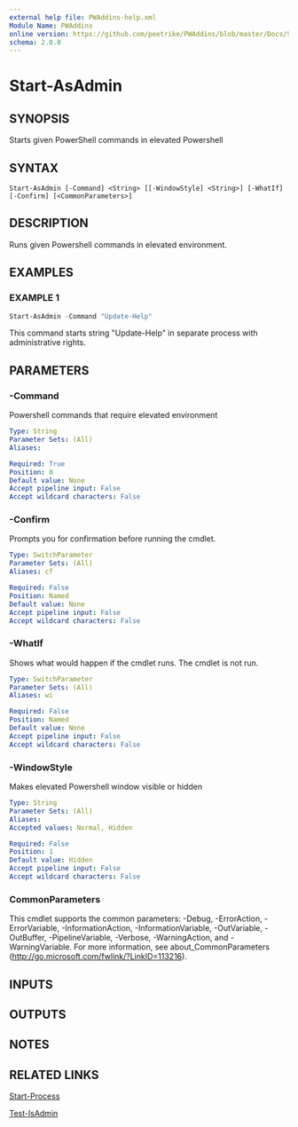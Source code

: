 ```yaml
---
external help file: PWAddins-help.xml
Module Name: PWAddins
online version: https://github.com/peetrike/PWAddins/blob/master/Docs/Start-AsAdmin.md
schema: 2.0.0
---
```


# Start-AsAdmin

## SYNOPSIS
Starts given PowerShell commands in elevated Powershell

## SYNTAX

```
Start-AsAdmin [-Command] <String> [[-WindowStyle] <String>] [-WhatIf] [-Confirm] [<CommonParameters>]
```

## DESCRIPTION
Runs given Powershell commands in elevated environment.

## EXAMPLES

### EXAMPLE 1
```powershell
Start-AsAdmin -Command "Update-Help"
```

This command starts string "Update-Help" in separate process with administrative rights.

## PARAMETERS

### -Command
Powershell commands that require elevated environment

```yaml
Type: String
Parameter Sets: (All)
Aliases:

Required: True
Position: 0
Default value: None
Accept pipeline input: False
Accept wildcard characters: False
```

### -Confirm
Prompts you for confirmation before running the cmdlet.

```yaml
Type: SwitchParameter
Parameter Sets: (All)
Aliases: cf

Required: False
Position: Named
Default value: None
Accept pipeline input: False
Accept wildcard characters: False
```

### -WhatIf
Shows what would happen if the cmdlet runs. The cmdlet is not run.

```yaml
Type: SwitchParameter
Parameter Sets: (All)
Aliases: wi

Required: False
Position: Named
Default value: None
Accept pipeline input: False
Accept wildcard characters: False
```

### -WindowStyle
Makes elevated Powershell window visible or hidden

```yaml
Type: String
Parameter Sets: (All)
Aliases:
Accepted values: Normal, Hidden

Required: False
Position: 1
Default value: Hidden
Accept pipeline input: False
Accept wildcard characters: False
```

### CommonParameters
This cmdlet supports the common parameters: -Debug, -ErrorAction, -ErrorVariable, -InformationAction, -InformationVariable, -OutVariable, -OutBuffer, -PipelineVariable, -Verbose, -WarningAction, and -WarningVariable. For more information, see about_CommonParameters (http://go.microsoft.com/fwlink/?LinkID=113216).

## INPUTS

## OUTPUTS

## NOTES

## RELATED LINKS

[Start-Process](https://docs.microsoft.com/en-us/powershell/module/microsoft.powershell.management/start-process)

[Test-IsAdmin](Test-IsAdmin.md)
